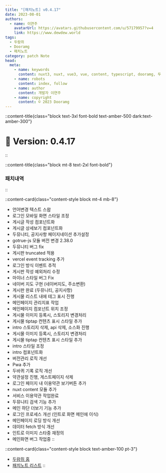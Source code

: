 ```yaml
---
title: "[패치노트] v0.4.17"
date: 2023-08-01
authors:
  - name: 이연주
    avatarUrl: https://avatars.githubusercontent.com/u/57179957?v=4
    link: https://www.dewdew.world
tags:
  - 두람쥐
  - Dooramg
  - 패치노트
category: patch Note
head:
  meta:
    - name: keywords
      content: nuxt3, nuxt, vue3, vue, content, typescript, dooramg, 두람쥐, 패치노트, patchnote
    - name: robots
      content: index, follow
    - name: author
      content: 개발자 이연주
    - name: copyright
      content: © 2023 Dooramg
---
```


::content-title{class="block text-3xl font-bold text-amber-500 dark:text-amber-300"}
# 🚧  **Version: 0.4.17**
::

::content-title{class="block mt-8 text-2xl font-bold"}
### 패치내역
::

::content-card{class="content-style block mt-4 mb-8"}
- 언어변경 텍스트 스왑
- 로그인 모바일 화면 스타일 조정
- 게시글 작성 컴포넌트화
- 게시글 상세보기 컴포넌트화
- 두뮤니티, 공지사항 페이지네이션 추가설정
- gotrue-js 모듈 버전 변경 2.38.0
- 두뮤니티 버그 fix
- 게시판 truncated 적용
- vercel event tracking 추가
- 로그인 방식 이벤트 추적
- 게시판 작성 예외처리 수정
- 마이너 스타일 버그 Fix
- 네이버 지도 구현 (네이버지도, 주소변환)
- 게시판 완료 (두뮤니티, 공지사항)
- 게시물 리스트 내에 테그 표시 진행
- 메인페이지 관리지표 작업
- 메인페이지 컴포넌트 위치 조정
- 게시물 이미지 등록시, 스토리지 변경처리
- 게시물 tiptap 컨텐츠 표시 스타일 추가
- intro 스토리지 삭제, api 삭제, 소스화 진행
- 게시물 이미지 등록시, 스토리지 변경처리
- 게시물 tiptap 컨텐츠 표시 스타일 추가
- intro 스타일 조정
- intro 컴포넌트화
- 버전관리 로직 개선
- Pwa 추가
- 두바퀴 기록 로직 개선
- 약관설정 진행, 게스트페이지 삭제
- 로그인 페이지 내 이용약관 보기버튼 추가
- nuxt content 모듈 추가
- 서비스 이용약관 작업완료
- 두뮤니티 검색 기능 추가
- 메인 하단 더보기 기능 추가
- 로그인 프로세스 개선 (인트로 화면 메인에 이식)
- 메인페이지 로딩 방식 개선
- 데이터 fetch 방식 개선
- 인트로 이미지 스타중 재정의
- 메인화면 버그 작업중
::

::content-card{class="content-style block text-amber-100 pt-3"}
- [두람쥐 홈](/)
- [패치노트 리스트](/patch)
::